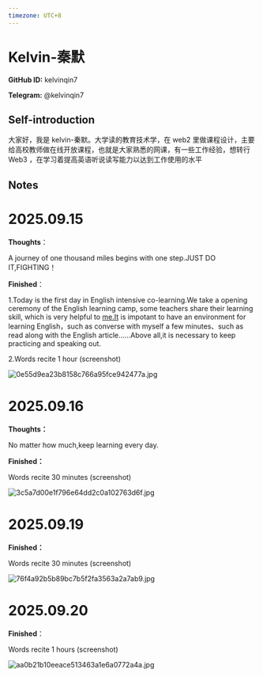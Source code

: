 ```yaml
---
timezone: UTC+8
---
```


# Kelvin-秦默

**GitHub ID:** kelvinqin7

**Telegram:** @kelvinqin7

## Self-introduction

大家好，我是 kelvin-秦默。大学读的教育技术学，在 web2 里做课程设计，主要给高校教师做在线开放课程，也就是大家熟悉的网课，有一些工作经验，想转行 Web3 ，在学习着提高英语听说读写能力以达到工作使用的水平

## Notes
<!-- Content_START -->
# 2025.09.15
<!-- DAILY_CHECKIN_2025-09-15_START -->
**Thoughts**：

A journey of one thousand miles begins with one step.JUST DO IT,FIGHTING！

**Finished**：

1.Today is the first day in English intensive co-learning.We take a opening ceremony of the English learning camp, some teachers share their learning skill, which is very helpful to [me.It](http://me.It) is impotant to have an environment for learning English，such as converse with myself a few minutes、such as read along with the English article……Above all,it is necessary to keep practicing and speaking out.

2.Words recite 1 hour (screenshot)

![0e55d9ea23b8158c766a95fce942477a.jpg](https://raw.githubusercontent.com/IntensiveCoLearning/english_3rd/main/assets/kelvinqin7/images/2025-09-15-1757944076462-0e55d9ea23b8158c766a95fce942477a.jpg)
<!-- DAILY_CHECKIN_2025-09-15_END -->

# 2025.09.16
<!-- DAILY_CHECKIN_2025-09-16_START -->
**Thoughts：**

No matter how much,keep learning every day.

**Finished：**

Words recite 30 minutes (screenshot)

![3c5a7d00e1f796e64dd2c0a102763d6f.jpg](https://raw.githubusercontent.com/IntensiveCoLearning/english_3rd/main/assets/kelvinqin7/images/2025-09-16-1758038295021-3c5a7d00e1f796e64dd2c0a102763d6f.jpg)
<!-- DAILY_CHECKIN_2025-09-16_END -->

# 2025.09.19
<!-- DAILY_CHECKIN_2025-09-19_START -->
**Finished：**

Words recite 30 minutes (screenshot)

![76f4a92b5b89bc7b5f2fa3563a2a7ab9.jpg](https://raw.githubusercontent.com/IntensiveCoLearning/english_3rd/main/assets/kelvinqin7/images/2025-09-19-1758297361003-76f4a92b5b89bc7b5f2fa3563a2a7ab9.jpg)
<!-- DAILY_CHECKIN_2025-09-19_END -->


# 2025.09.20
<!-- DAILY_CHECKIN_2025-09-20_START -->
**Finished**：

Words recite 1 hours (screenshot)

![aa0b21b10eeace513463a1e6a0772a4a.jpg](https://raw.githubusercontent.com/IntensiveCoLearning/english_3rd/main/assets/kelvinqin7/images/2025-09-20-1758383681269-aa0b21b10eeace513463a1e6a0772a4a.jpg)
<!-- DAILY_CHECKIN_2025-09-20_END -->
<!-- Content_END -->
